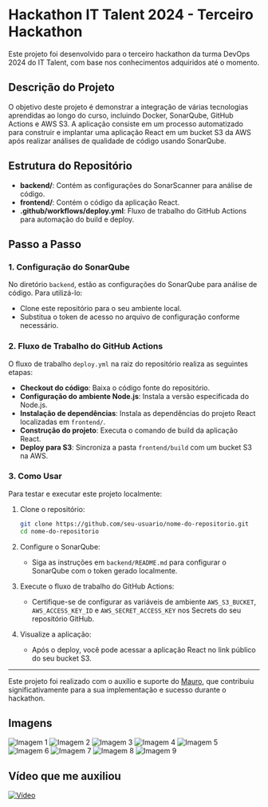 # Hackathon IT Talent 2024 - Terceiro Hackathon

Este projeto foi desenvolvido para o terceiro hackathon da turma DevOps 2024 do IT Talent, com base nos conhecimentos adquiridos até o momento.

## Descrição do Projeto

O objetivo deste projeto é demonstrar a integração de várias tecnologias aprendidas ao longo do curso, incluindo Docker, SonarQube, GitHub Actions e AWS S3. A aplicação consiste em um processo automatizado para construir e implantar uma aplicação React em um bucket S3 da AWS após realizar análises de qualidade de código usando SonarQube.

## Estrutura do Repositório

- **backend/**: Contém as configurações do SonarScanner para análise de código.
- **frontend/**: Contém o código da aplicação React.
- **.github/workflows/deploy.yml**: Fluxo de trabalho do GitHub Actions para automação do build e deploy.

## Passo a Passo

### 1. Configuração do SonarQube

No diretório `backend`, estão as configurações do SonarQube para análise de código. Para utilizá-lo:

- Clone este repositório para o seu ambiente local.
- Substitua o token de acesso no arquivo de configuração conforme necessário.

### 2. Fluxo de Trabalho do GitHub Actions

O fluxo de trabalho `deploy.yml` na raiz do repositório realiza as seguintes etapas:

- **Checkout do código**: Baixa o código fonte do repositório.
- **Configuração do ambiente Node.js**: Instala a versão especificada do Node.js.
- **Instalação de dependências**: Instala as dependências do projeto React localizadas em `frontend/`.
- **Construção do projeto**: Executa o comando de build da aplicação React.
- **Deploy para S3**: Sincroniza a pasta `frontend/build` com um bucket S3 na AWS.

### 3. Como Usar

Para testar e executar este projeto localmente:

1. Clone o repositório:

   ```bash
   git clone https://github.com/seu-usuario/nome-do-repositorio.git
   cd nome-do-repositorio
   ```

2. Configure o SonarQube:

   - Siga as instruções em `backend/README.md` para configurar o SonarQube com o token gerado localmente.

3. Execute o fluxo de trabalho do GitHub Actions:

   - Certifique-se de configurar as variáveis de ambiente `AWS_S3_BUCKET`, `AWS_ACCESS_KEY_ID` e `AWS_SECRET_ACCESS_KEY` nos Secrets do seu repositório GitHub.

4. Visualize a aplicação:

   - Após o deploy, você pode acessar a aplicação React no link público do seu bucket S3.

---

Este projeto foi realizado com o auxílio e suporte do [Mauro](https://github.com/mauro-n), que contribuiu significativamente para a sua implementação e sucesso durante o hackathon.

## Imagens

![Imagem 1](.github/image-1.png)
![Imagem 2](.github/image-2.png)
![Imagem 3](.github/image-3.png)
![Imagem 4](.github/image-4.png)
![Imagem 5](.github/image-5.png)
![Imagem 6](.github/image-6.png)
![Imagem 7](.github/image-7.png)
![Imagem 8](.github/image-8.png)
![Imagem 9](.github/image-9.png)

## Vídeo que me auxiliou
[![Vídeo](https://img.youtube.com/vi/a9jhz1kuYGc/0.jpg)](https://www.youtube.com/watch?v=a9jhz1kuYGc)
